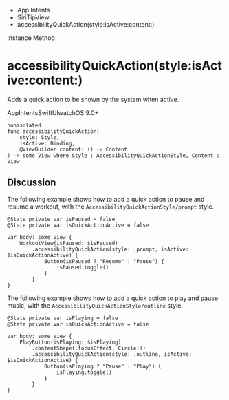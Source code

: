 

- App Intents
- SiriTipView
-  accessibilityQuickAction(style:isActive:content:) 

Instance Method

# accessibilityQuickAction(style:isActive:content:)

Adds a quick action to be shown by the system when active.

AppIntentsSwiftUIwatchOS 9.0+

``` source
nonisolated
func accessibilityQuickAction(
    style: Style,
    isActive: Binding,
    @ViewBuilder content: () -> Content
) -> some View where Style : AccessibilityQuickActionStyle, Content : View
```

## Discussion

The following example shows how to add a quick action to pause and resume a workout, with the `AccessibilityQuickActionStyle/prompt` style.

```
@State private var isPaused = false
@State private var isQuickActionActive = false

var body: some View {
    WorkoutView(isPaused: $isPaused)
        .accessibilityQuickAction(style: .prompt, isActive: $isQuickActionActive) {
            Button(isPaused ? "Resume" : "Pause") {
                isPaused.toggle()
            }
        }
}
```

The following example shows how to add a quick action to play and pause music, with the `AccessibilityQuickActionStyle/outline` style.

```
@State private var isPlaying = false
@State private var isQuickActionActive = false

var body: some View {
    PlayButton(isPlaying: $isPlaying)
        .contentShape(.focusEffect, Circle())
        .accessibilityQuickAction(style: .outline, isActive: $isQuickActionActive) {
            Button(isPlaying ? "Pause" : "Play") {
                isPlaying.toggle()
            }
        }
}
```

